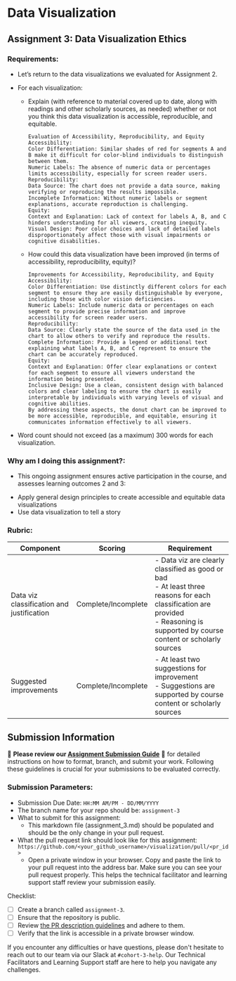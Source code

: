 # Data Visualization

## Assignment 3: Data Visualization Ethics

### Requirements:
- Let’s return to the data visualizations we evaluated for Assignment 2.  
- For each visualization: 
    - Explain (with reference to material covered up to date, along with readings and other scholarly sources, as needed) whether or not you think this data visualization is accessible, reproducible, and equitable. 
        ```
        Evaluation of Accessibility, Reproducibility, and Equity
        Accessibility:
        Color Differentiation: Similar shades of red for segments A and B make it difficult for color-blind individuals to distinguish between them.
        Numeric Labels: The absence of numeric data or percentages limits accessibility, especially for screen reader users.
        Reproducibility:
        Data Source: The chart does not provide a data source, making verifying or reproducing the results impossible.
        Incomplete Information: Without numeric labels or segment explanations, accurate reproduction is challenging.
        Equity:
        Context and Explanation: Lack of context for labels A, B, and C hinders understanding for all viewers, creating inequity.
        Visual Design: Poor color choices and lack of detailed labels disproportionately affect those with visual impairments or cognitive disabilities.

        ```
    - How could this data visualization have been improved (in terms of accessibility, reproducibility, equity)?  
        ```
        Improvements for Accessibility, Reproducibility, and Equity
        Accessibility:
        Color Differentiation: Use distinctly different colors for each segment to ensure they are easily distinguishable by everyone, including those with color vision deficiencies.
        Numeric Labels: Include numeric data or percentages on each segment to provide precise information and improve accessibility for screen reader users.
        Reproducibility:
        Data Source: Clearly state the source of the data used in the chart to allow others to verify and reproduce the results.
        Complete Information: Provide a legend or additional text explaining what labels A, B, and C represent to ensure the chart can be accurately reproduced.
        Equity:
        Context and Explanation: Offer clear explanations or context for each segment to ensure all viewers understand the information being presented.
        Inclusive Design: Use a clean, consistent design with balanced colors and clear labeling to ensure the chart is easily interpretable by individuals with varying levels of visual and cognitive abilities.
        By addressing these aspects, the donut chart can be improved to be more accessible, reproducible, and equitable, ensuring it communicates information effectively to all viewers.
        
        ```

- Word count should not exceed (as a maximum) 300 words for each visualization. 

### Why am I doing this assignment?:
- This ongoing assignment ensures active participation in the course, and assesses learning outcomes 2 and 3:  
* Apply general design principles to create accessible and equitable data visualizations
* Use data visualization to tell a story

### Rubric:
| Component               | Scoring   | Requirement                                                 |
|-------------------------|-----------|-------------------------------------------------------------|
| Data viz classification and justification | Complete/Incomplete | - Data viz are clearly classified as good or bad<br />- At least three reasons for each classification are provided<br />- Reasoning is supported by course content or scholarly sources |
| Suggested improvements  | Complete/Incomplete | - At least two suggestions for improvement<br />- Suggestions are supported by course content or scholarly sources |

## Submission Information

🚨 **Please review our [Assignment Submission Guide](https://github.com/UofT-DSI/onboarding/blob/main/onboarding_documents/submissions.md)** 🚨 for detailed instructions on how to format, branch, and submit your work. Following these guidelines is crucial for your submissions to be evaluated correctly.

### Submission Parameters:
* Submission Due Date: `HH:MM AM/PM - DD/MM/YYYY`
* The branch name for your repo should be: `assignment-3`
* What to submit for this assignment:
    * This markdown file (assignment_3.md) should be populated and should be the only change in your pull request.
* What the pull request link should look like for this assignment: `https://github.com/<your_github_username>/visualization/pull/<pr_id>`
    * Open a private window in your browser. Copy and paste the link to your pull request into the address bar. Make sure you can see your pull request properly. This helps the technical facilitator and learning support staff review your submission easily.

Checklist:
- [ ] Create a branch called `assignment-3`.
- [ ] Ensure that the repository is public.
- [ ] Review [the PR description guidelines](https://github.com/UofT-DSI/onboarding/blob/main/onboarding_documents/submissions.md#guidelines-for-pull-request-descriptions) and adhere to them.
- [ ] Verify that the link is accessible in a private browser window.

If you encounter any difficulties or have questions, please don't hesitate to reach out to our team via our Slack at `#cohort-3-help`. Our Technical Facilitators and Learning Support staff are here to help you navigate any challenges.
